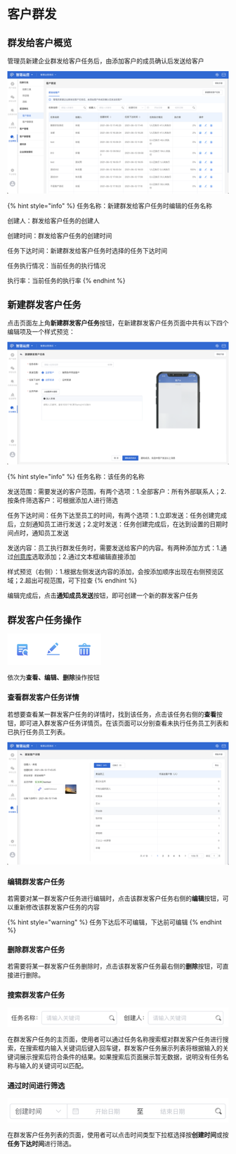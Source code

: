 # 客户群发

## 群发给客户概览

管理员新建企业群发给客户任务后，由添加客户的成员确认后发送给客户

![群发给客户概览](../../.gitbook/assets/客户群发概览.png)

{% hint style="info" %}
任务名称：新建群发给客户任务时编辑的任务名称

创建人：群发给客户任务的创建人

创建时间：群发给客户任务的创建时间

任务下达时间：新建群发给客户任务时选择的任务下达时间

任务执行情况：当前任务的执行情况

执行率：当前任务的执行率
{% endhint %}

## 新建群发客户任务

点击页面左上角**新建群发客户任务**按钮，在新建群发客户任务页面中共有以下四个编辑项及一个样式预览：

![新建群发给客户任务](../../.gitbook/assets/客户群发新增.png)

{% hint style="info" %}
任务名称：该任务的名称

发送范围：需要发送的客户范围，有两个选项：1.全部客户：所有外部联系人；2.按条件筛选客户：可根据添加人进行筛选

任务下达时间：任务下达至员工的时间，有两个选项：1.立即发送：任务创建完成后，立刻通知员工进行发送；2.定时发送：任务创建完成后，在达到设置的日期时间点时，通知员工发送

发送内容：员工执行群发任务时，需要发送给客户的内容。有两种添加方式：1.通过[创意库](../../creativity-material-library/creativity-library.md)选取添加；2.通过文本框编辑直接添加

样式预览（右侧）：1.根据左侧发送内容的添加，会按添加顺序出现在右侧预览区域；2.超出可视范围，可下拉查
{% endhint %}

编辑完成后，点击**通知成员发送**按钮，即可创建一个新的群发客户任务

## 群发客户任务操作

![操作按钮](../../.gitbook/assets/客户群发操作.png)

依次为**查看、编辑、删除**操作按钮

### 查看群发客户任务详情

若想要查看某一群发客户任务的详情时，找到该任务，点击该任务右侧的**查看**按钮，即可进入群发客户任务详情页。在该页面可以分别查看未执行任务员工列表和已执行任务员工列表。

![群发给客户任务详情](../../.gitbook/assets/客户群发详情.png)

### 编辑群发客户任务

若需要对某一群发客户任务进行编辑时，点击该群发客户任务右侧的**编辑**按钮，可以重新修改该群发客户任务的内容

{% hint style="warning" %}
任务下达后不可编辑，下达前可编辑
{% endhint %}

### 删除群发客户任务

若需要将某一群发客户任务删除时，点击该群发客户任务最右侧的**删除**按钮，可直接进行删除。

### 搜索群发客户任务

![搜索框](../../.gitbook/assets/客户群发搜索.png)

在群发客户任务的主页面，使用者可以通过任务名称搜索框对群发客户任务进行搜索，在搜索框内输入关键词后键入回车键，群发客户任务展示列表将根据输入的关键词展示搜索后符合条件的结果。如果搜索后页面展示暂无数据，说明没有任务名称与输入的关键词可以匹配。

### 通过时间进行筛选

![时间筛选](../../.gitbook/assets/客户群发时间筛选.png)

在群发客户任务列表的页面，使用者可以点击时间类型下拉框选择按**创建时间**或按**任务下达时间**进行筛选。
